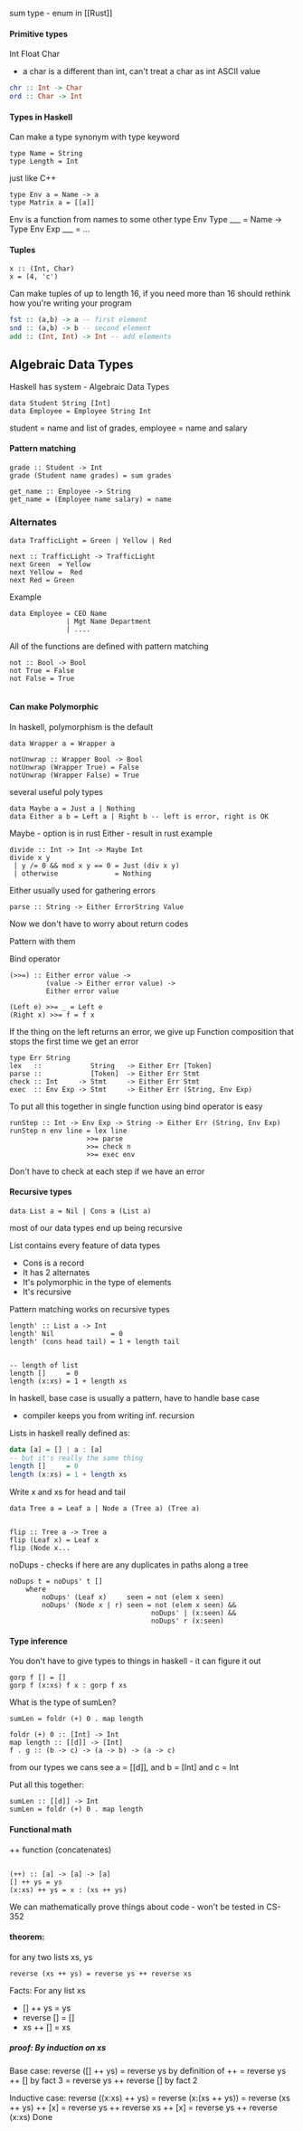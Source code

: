 sum type - enum in [[Rust]]

#### Primitive types
Int
Float 
Char
-  a char is a different than int, can't treat a char as int ASCII value

```haskell
chr :: Int -> Char
ord :: Char -> Int
```
#### Types in Haskell
Can make a type synonym with type keyword
```
type Name = String
type Length = Int
```
just like C++

```
type Env a = Name -> a
type Matrix a = [[a]]
```
Env is a function from names to some other type
Env Type ___ = Name -> Type
Env Exp ___ = ...

#### Tuples
```
x :: (Int, Char)
x = (4, 'c')
```
Can make tuples of up to length 16, if you need more than 16 should rethink how you're writing your program

```haskell
fst :: (a,b) -> a -- first element
snd :: (a,b) -> b -- second element
add :: (Int, Int) -> Int -- add elements
```

## Algebraic Data Types
Haskell has system - Algebraic Data Types
```
data Student String [Int]
data Employee = Employee String Int
```
student = name and list of grades, employee = name and salary

#### Pattern matching
```
grade :: Student -> Int
grade (Student name grades) = sum grades

get_name :: Employee -> String
get_name = (Employee name salary) = name
```


### Alternates
```
data TrafficLight = Green | Yellow | Red

next :: TrafficLight -> TrafficLight
next Green  = Yellow
next Yellow =  Red
next Red = Green
```
Example
```
data Employee = CEO Name
			  | Mgt Name Department
			  | ....
```

All of the functions are defined with pattern matching
```
not :: Bool -> Bool
not True = False
not False = True


```

#### Can make Polymorphic
In haskell, polymorphism is the default
```
data Wrapper a = Wrapper a

notUnwrap :: Wrapper Bool -> Bool
notUnwrap (Wrapper True) = False
notUnwrap (Wrapper False) = True
```

several useful poly types
```
data Maybe a = Just a | Nothing
data Either a b = Left a | Right b -- left is error, right is OK
```
Maybe - option is in rust
Either - result in rust
example
```
divide :: Int -> Int -> Maybe Int
divide x y
 | y /= 0 && mod x y == 0 = Just (div x y)
 | otherwise              = Nothing
```

Either usually used for gathering errors
```
parse :: String -> Either ErrorString Value
```

Now we don't have to worry about return codes

Pattern with them

Bind operator
```
(>>=) :: Either error value ->
		 (value -> Either error value) ->
		 Either error value

(Left e) >>= _ = Left e
(Right x) >>= f = f x
```
If the thing on the left returns an error, we give up
Function composition that stops the first time we get an error

```
type Err String
lex   ::            String   -> Either Err [Token]
parse ::            [Token]  -> Either Err Stmt
check :: Int     -> Stmt     -> Either Err Stmt
exec  :: Env Exp -> Stmt     -> Either Err (String, Env Exp)
```

To put all this together in single function using bind operator is easy

```
runStep :: Int -> Env Exp -> String -> Either Err (String, Env Exp)
runStep n env line = lex line
				   >>= parse
				   >>= check n
				   >>= exec env
```
Don't have to check at each step if we have an error

#### Recursive types

```
data List a = Nil | Cons a (List a)

```
most of our data types end up being recursive

List contains every feature of data types
- Cons is a record
- It has 2 alternates
- It's polymorphic in the type of elements
- It's recursive

Pattern matching works on recursive types
```
length' :: List a -> Int
length' Nil              = 0
length' (cons head tail) = 1 + length tail


-- length of list
length []     = 0
length (x:xs) = 1 + length xs
```
In haskell, base case is usually a pattern, have to handle base case
- compiler keeps you from writing inf. recursion

Lists in haskell really defined as:
```haskell
data [a] = [] | a : [a]
-- but it's really the same thing
length []     = 0
length (x:xs) = 1 + length xs
```
Write x and xs for head and tail

```
data Tree a = Leaf a | Node a (Tree a) (Tree a)


flip :: Tree a -> Tree a
flip (Leaf x) = Leaf x
flip (Node x...
```

noDups - checks if here are any duplicates in paths along a tree
```
noDups t = noDups' t []
	where
		noDups' (Leaf x)     seen = not (elem x seen)
		noDups' (Node x | r) seen = not (elem x seen) &&
								   noDups' | (x:seen) &&
								   noDups' r (x:seen)
```


#### Type inference
You don't have to give types to things in haskell - it can figure it out
```
gorp f [] = []
gorp f (x:xs) f x : gorp f xs
```

What is the type of sumLen?
```
sumLen = foldr (+) 0 . map length
```
```
foldr (+) 0 :: [Int] -> Int
map length :: [[d]] -> [Int]
f . g :: (b -> c) -> (a -> b) -> (a -> c)
```

from our types we cans see a = \[\[d]], and b = \[Int] and c = Int

Put all this together: 
```
sumLen :: [[d]] -> Int
sumLen = foldr (+) 0 . map length
```


#### Functional math

++ function (concatenates)
```

(++) :: [a] -> [a] -> [a]
[] ++ ys = ys
(x:xs) ++ ys = x : (xs ++ ys)
```

We can mathematically prove things about code - won't be tested in CS-352
#### theorem:
for any two lists xs, ys
```
reverse (xs ++ ys) = reverse ys ++ reverse xs
```
Facts:
For any list xs
- \[] ++ ys = ys
- reverse \[] = \[]
- xs ++ \[] = xs
##### proof: By induction on xs

Base case:
	reverse (\[] ++ ys)
	= reverse ys                         by definition of ++
	= reverse ys ++ \[]                by fact 3
	= reverse ys ++ reverse \[]   by fact 2

Inductive case:
	reverse ((x:xs) ++ ys)
	= reverse (x:(xs ++ ys))
	= reverse (xs ++ ys) ++ \[x]
	= reverse ys ++ reverse xs ++ \[x]
	= reverse ys ++ reverse (x:xs)
Done





